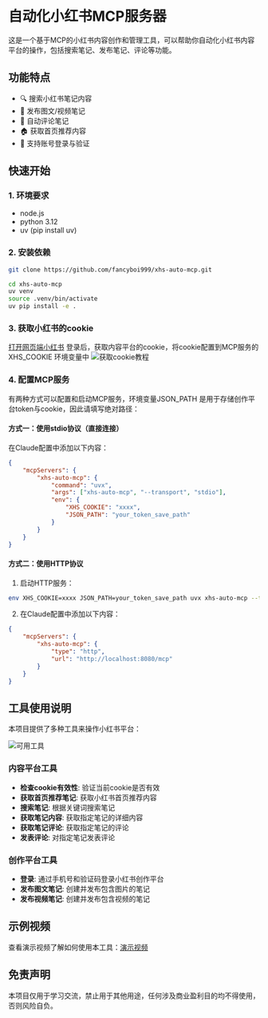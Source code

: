 # 自动化小红书MCP服务器

这是一个基于MCP的小红书内容创作和管理工具，可以帮助你自动化小红书内容平台的操作，包括搜索笔记、发布笔记、评论等功能。

## 功能特点

- 🔍 搜索小红书笔记内容
- 📝 发布图文/视频笔记
- 💬 自动评论笔记
- 🏠 获取首页推荐内容
- 🔐 支持账号登录与验证

## 快速开始

### 1. 环境要求
 * node.js
 * python 3.12
 * uv (pip install uv)

### 2. 安装依赖
```sh
git clone https://github.com/fancyboi999/xhs-auto-mcp.git

cd xhs-auto-mcp
uv venv
source .venv/bin/activate
uv pip install -e .
```

### 3. 获取小红书的cookie
[打开网页端小红书](https://www.xiaohongshu.com/explore)
登录后，获取内容平台的cookie，将cookie配置到MCP服务的 XHS_COOKIE 环境变量中
![获取cookie教程](docs/get_cookies.png)

### 4. 配置MCP服务

有两种方式可以配置和启动MCP服务，环境变量JSON_PATH 是用于存储创作平台token与cookie，因此请填写绝对路径：

#### 方式一：使用stdio协议（直接连接）

在Claude配置中添加以下内容：

```json
{
    "mcpServers": {
        "xhs-auto-mcp": {
            "command": "uvx",
            "args": ["xhs-auto-mcp", "--transport", "stdio"],
            "env": {
                "XHS_COOKIE": "xxxx",
                "JSON_PATH": "your_token_save_path"
            }
        }
    }
}
```

#### 方式二：使用HTTP协议

1. 启动HTTP服务：

```sh
env XHS_COOKIE=xxxx JSON_PATH=your_token_save_path uvx xhs-auto-mcp --transport http --port 8080
```

2. 在Claude配置中添加以下内容：

```json
{
    "mcpServers": {
        "xhs-auto-mcp": {
            "type": "http",
            "url": "http://localhost:8080/mcp"
        }
    }
}
```

## 工具使用说明

本项目提供了多种工具来操作小红书平台：

![可用工具](docs/available_tools.png)

### 内容平台工具
- **检查cookie有效性**: 验证当前cookie是否有效
- **获取首页推荐笔记**: 获取小红书首页推荐内容
- **搜索笔记**: 根据关键词搜索笔记
- **获取笔记内容**: 获取指定笔记的详细内容
- **获取笔记评论**: 获取指定笔记的评论
- **发表评论**: 对指定笔记发表评论

### 创作平台工具
- **登录**: 通过手机号和验证码登录小红书创作平台
- **发布图文笔记**: 创建并发布包含图片的笔记
- **发布视频笔记**: 创建并发布包含视频的笔记

## 示例视频

查看演示视频了解如何使用本工具：[演示视频](docs/demo.mp4)

## 免责声明
本项目仅用于学习交流，禁止用于其他用途，任何涉及商业盈利目的均不得使用，否则风险自负。
